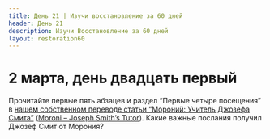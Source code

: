 ```yaml
---
title: Дeнь 21 | Изучи восстановление за 60 дней
header: День 21
description: Изучи Восстановление за 60 дней
layout: restoration60
---
```


# 2 марта, день двадцать первый

Прочитайте первые пять абзацев и раздел “Первые четыре посещения” в [нашем собственном переводе статьи “Мороний: Учитель Джозефа Смита”](/restoration60/articles/moroni) ([Moroni﻿ – Joseph Smith’s Tutor](https://www.churchofjesuschrist.org/study/ensign/1992/01/moroni-joseph-smiths-tutor?lang=eng)). Какие важные послания получил Джозеф Смит от Морония?